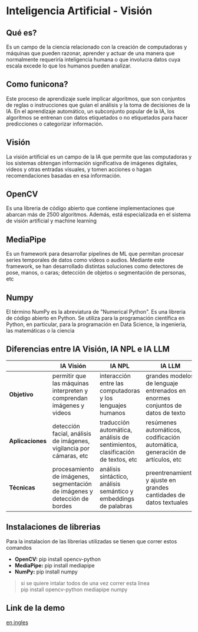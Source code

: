 #  Inteligencia Artificial - Visión
##  Qué es?
Es un campo de la ciencia relacionado con la creación de computadoras y máquinas que pueden razonar, aprender y actuar de una manera que normalmente requeriría inteligencia humana o que involucra datos cuya escala excede lo que los humanos pueden analizar.

## Como funicona?
Este proceso de aprendizaje suele implicar algoritmos, que son conjuntos de reglas o instrucciones que guían el análisis y la toma de decisiones de la IA. En el aprendizaje automático, un subconjunto popular de la IA, los algoritmos se entrenan con datos etiquetados o no etiquetados para hacer predicciones o categorizar información.

## Visión 
La visión artificial es un campo de la IA que permite que las computadoras y los sistemas obtengan información significativa de imágenes digitales, videos y otras entradas visuales, y tomen acciones o hagan recomendaciones basadas en esa información.

## OpenCV
Es una libreria de código abierto que contiene implementaciones que abarcan más de 2500 algoritmos. Además, está especializada en el sistema de visión artificial y machine learning

## MediaPipe
Es un framework para desarrollar pipelines de ML que permitan procesar series temporales de datos como vídeos o audios. Mediante este framework, se han desarrollado distintas soluciones como detectores de pose, manos, o caras; detección de objetos o segmentación de personas, etc

## Numpy
El término NumPy es la abreviatura de "Numerical Python". Es una libreria de código abierto en Python. Se utiliza para la programación científica en Python, en particular, para la programación en Data Science, la ingeniería, las matemáticas o la ciencia

## Diferencias entre IA Visión, IA NPL e IA LLM
||IA Visión | IA NPL |IA LLM
|--|--|--|--|
| **Objetivo** | permitir que las máquinas interpreten y comprendan imágenes y videos |interacción entre las computadoras y los lenguajes humanos|grandes modelos de lenguaje entrenados en enormes conjuntos de datos de texto
| **Aplicaciones** | detección facial, análisis de imágenes, vigilancia por cámaras, etc |traducción automática, análisis de sentimientos, clasificación de textos, etc|resúmenes automáticos, codificación automática, generación de artículos, etc
| **Técnicas** | procesamiento de imágenes, segmentación de imágenes y detección de bordes |análisis sintáctico, análisis semántico y embeddings de palabras|preentrenamiento y ajuste en grandes cantidades de datos textuales

## Instalaciones de librerias
Para la instalacion de las librerias utilizadas se tienen que correr estos comandos
- **OpenCV:** pip install opencv-python
- **MediaPipe:** pip install mediapipe
- **NumPy:** pip install numpy

> si se quiere intalar todos de una vez correr esta linea </br>
> pip install opencv-python mediapipe numpy

## Link de la demo


[en ingles](https://github.com/btwitsmei/AI-Vision/blob/main/README(ENG).md)